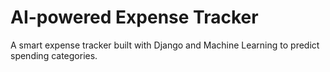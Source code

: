 # AI-powered Expense Tracker

A smart expense tracker built with Django and Machine Learning to predict spending categories.
